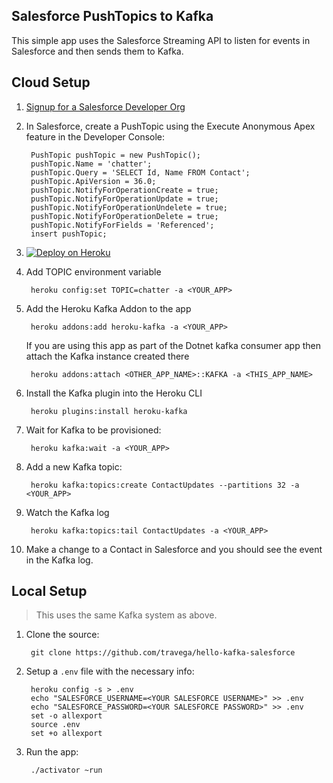 Salesforce PushTopics to Kafka
------------------------------

This simple app uses the Salesforce Streaming API to listen for events in Salesforce and then sends them to Kafka.

## Cloud Setup

1. [Signup for a Salesforce Developer Org](https://developer.salesforce.com/signup)
2. In Salesforce, create a PushTopic using the Execute Anonymous Apex feature in the Developer Console:

        PushTopic pushTopic = new PushTopic();
        pushTopic.Name = 'chatter';
        pushTopic.Query = 'SELECT Id, Name FROM Contact';
        pushTopic.ApiVersion = 36.0;
        pushTopic.NotifyForOperationCreate = true;
        pushTopic.NotifyForOperationUpdate = true;
        pushTopic.NotifyForOperationUndelete = true;
        pushTopic.NotifyForOperationDelete = true;
        pushTopic.NotifyForFields = 'Referenced';
        insert pushTopic;

3. [![Deploy on Heroku](https://www.herokucdn.com/deploy/button.svg)](https://heroku.com/deploy)
4. Add TOPIC environment variable

        heroku config:set TOPIC=chatter -a <YOUR_APP>

5. Add the Heroku Kafka Addon to the app

        heroku addons:add heroku-kafka -a <YOUR_APP>
   
   If you are using this app as part of the Dotnet kafka consumer app then attach the Kafka instance created there

        heroku addons:attach <OTHER_APP_NAME>::KAFKA -a <THIS_APP_NAME> 

6. Install the Kafka plugin into the Heroku CLI

        heroku plugins:install heroku-kafka

7. Wait for Kafka to be provisioned:

        heroku kafka:wait -a <YOUR_APP>

8. Add a new Kafka topic:

        heroku kafka:topics:create ContactUpdates --partitions 32 -a <YOUR_APP>

9. Watch the Kafka log

        heroku kafka:topics:tail ContactUpdates -a <YOUR_APP>

10. Make a change to a Contact in Salesforce and you should see the event in the Kafka log.


## Local Setup

> This uses the same Kafka system as above.

1. Clone the source:

        git clone https://github.com/travega/hello-kafka-salesforce

1. Setup a `.env` file with the necessary info:

        heroku config -s > .env
        echo "SALESFORCE_USERNAME=<YOUR SALESFORCE USERNAME>" >> .env
        echo "SALESFORCE_PASSWORD=<YOUR SALESFORCE PASSWORD>" >> .env
        set -o allexport
        source .env
        set +o allexport

1. Run the app:

        ./activator ~run
